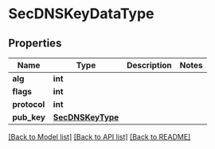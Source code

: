 # SecDNSKeyDataType

## Properties
Name | Type | Description | Notes
------------ | ------------- | ------------- | -------------
**alg** | **int** |  | 
**flags** | **int** |  | 
**protocol** | **int** |  | 
**pub_key** | [**SecDNSKeyType**](SecDNSKeyType.md) |  | 

[[Back to Model list]](../README.md#documentation-for-models) [[Back to API list]](../README.md#documentation-for-api-endpoints) [[Back to README]](../README.md)

